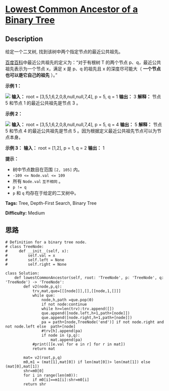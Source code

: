 # [Lowest Common Ancestor of a Binary Tree][title]

## Description

给定一个二叉树, 找到该树中两个指定节点的最近公共祖先。

[百度百科](https://baike.baidu.com/item/%E6%9C%80%E8%BF%91%E5%85%AC%E5%85%B1%E7%A5%96%E5%85%88/8918834?fr=aladdin)中最近公共祖先的定义为：“对于有根树
T 的两个节点 p、q，最近公共祖先表示为一个节点 x，满足 x 是 p、q 的祖先且 x 的深度尽可能大（ **一个节点也可以是它自己的祖先** ）。”

**示例 1：**

![](https://assets.leetcode.com/uploads/2018/12/14/binarytree.png)
            **输入：** root = [3,5,1,6,2,0,8,null,null,7,4], p = 5, q = 1    **输出：** 3    **解释：** 节点 5 和节点 1 的最近公共祖先是节点 3 。    

**示例 2：**

![](https://assets.leetcode.com/uploads/2018/12/14/binarytree.png)
            **输入：** root = [3,5,1,6,2,0,8,null,null,7,4], p = 5, q = 4    **输出：** 5    **解释：** 节点 5 和节点 4 的最近公共祖先是节点 5 。因为根据定义最近公共祖先节点可以为节点本身。    

**示例 3：**
            **输入：** root = [1,2], p = 1, q = 2    **输出：** 1    

**提示：**

  * 树中节点数目在范围 `[2, 105]` 内。
  * `-109 <= Node.val <= 109`
  * 所有 `Node.val` `互不相同` 。
  * `p != q`
  * `p` 和 `q` 均存在于给定的二叉树中。


**Tags:** Tree, Depth-First Search, Binary Tree

**Difficulty:** Medium

## 思路

``` python3
# Definition for a binary tree node.
# class TreeNode:
#     def __init__(self, x):
#         self.val = x
#         self.left = None
#         self.right = None

class Solution:
    def lowestCommonAncestor(self, root: 'TreeNode', p: 'TreeNode', q: 'TreeNode') -> 'TreeNode':
        def v2(node,p,q):
            trv,mat,que=[[[node]]],[],[[node,1,[]]]
            while que:
                node,h,path =que.pop(0)
                if not node:continue
                while h>=len(trv):trv.append([])
                que.append([node.left,h+1,path+[node]])
                que.append([node.right,h+1,path+[node]])  
                pa = path+[node,TreeNode('end')] if not node.right and not node.left else  path+[node]
                #trv[h].append(pa)
                if node in (p,q):
                    mat.append(pa)
            #print([[e.val for e in r] for r in mat])
            return mat

        mat= v2(root,p,q)  
        m0,m1 = (mat[1],mat[0]) if len(mat[0])> len(mat[1]) else (mat[0],mat[1])
        shr=m0[0]
        for i in range(len(m0)):
            if m0[i]==m1[i]:shr=m0[i]
        return shr
        
```

[title]: https://leetcode-cn.com/problems/lowest-common-ancestor-of-a-binary-tree
